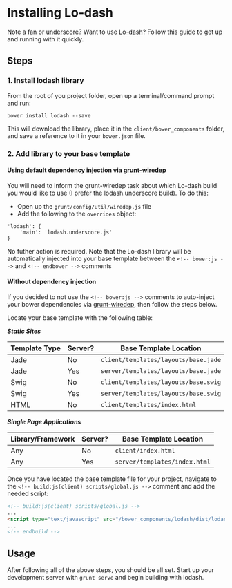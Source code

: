 # Installing Lo-dash
Note a fan or [underscore](http://underscorejs.org/)? Want to use [Lo-dash](http://lodash.com/)? Follow this guide to get up and running with it quickly.

## Steps

### 1. Install lodash library
From the root of you project folder, open up a terminal/command prompt and run:

```
bower install lodash --save
```

This will download the library, place it in the `client/bower_components` folder, and save a reference to it in your `bower.json` file.

### 2. Add library to your base template

#### Using default dependency injection via [grunt-wiredep](https://github.com/stephenplusplus/grunt-wiredep)

You will need to inform the grunt-wiredep task about which Lo-dash build you would like to use (I prefer the lodash.underscore build). To do this:

- Open up the `grunt/config/util/wiredep.js` file
- Add the following to the `overrides` object:

```
'lodash': {
    'main': 'lodash.underscore.js'
}
```

No futher action is required. Note that the Lo-dash library will be automatically injected into your base template between the `<!-- bower:js -->` and `<!-- endbower -->` comments

#### Without dependency injection

If you decided to not use the `<!-- bower:js -->` comments to auto-inject your bower dependencies via [grunt-wiredep](https://github.com/stephenplusplus/grunt-wiredep), then follow the steps below.

Locate your base template with the following table:

***Static Sites***

|Template Type | Server? | Base Template Location
|---------|---------------|---------
|Jade | No  | `client/templates/layouts/base.jade`
|Jade | Yes | `server/templates/layouts/base.jade`
|Swig | No |`client/templates/layouts/base.swig`
|Swig | Yes | `server/templates/layouts/base.swig`
|HTML | No | `client/templates/index.html`

***Single Page Applications***

|Library/Framework | Server? | Base Template Location
|---------|---------------|---------
|Any | No  | `client/index.html`
|Any | Yes | `server/templates/index.html`

Once you have located the base template file for your project, navigate to the `<!-- build:js(client) scripts/global.js -->` comment and add the needed script:

```html
<!-- build:js(client) scripts/global.js -->
...
<script type="text/javascript" src="/bower_components/lodash/dist/lodash.underscore.js"></script>
...
<!-- endbuild -->
```

## Usage
After following all of the above steps, you should be all set. Start up your development server with `grunt serve` and begin building with lodash.
